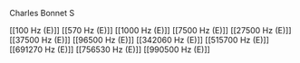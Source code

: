 Charles Bonnet S

[[100 Hz (E)]]
[[570 Hz (E)]]
[[1000 Hz (E)]]
[[7500 Hz (E)]]
[[27500 Hz (E)]]
[[37500 Hz (E)]]
[[96500 Hz (E)]]
[[342060 Hz (E)]]
[[515700 Hz (E)]]
[[691270 Hz (E)]]
[[756530 Hz (E)]]
[[990500 Hz (E)]]